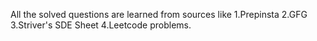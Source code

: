All the solved questions are learned from sources like 1.Prepinsta 2.GFG 3.Striver's SDE Sheet 4.Leetcode problems.
